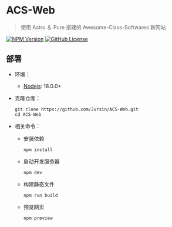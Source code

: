 # ACS-Web

> 使用 Astro ＆ Pure 搭建的 Awesome-Class-Softwares  新网站

[![NPM Version](https://img.shields.io/npm/v/astro-pure?logo=npm&style=flat)](https://www.npmjs.com/package/astro-pure)
[![GitHub License](https://img.shields.io/github/license/Jursin/ACS-Web?style=flat)](https://github.com/Jursin/ACS-Web/blob/main/LICENSE)

## 部署

- 环境：
  - [Nodejs](https://nodejs.org/): 18.0.0+
- 克隆仓库：

  ```shell
  git clone https://github.com/Jursin/ACS-Web.git
  cd ACS-Web
  ```

- 相关命令：
  - 安装依赖

    ```shell
    npm install
    ```
  - 启动开发服务器

    ```shell
    npm dev
    ```
  - 构建静态文件

    ```shell
    npm run build
    ```
  - 预览网页

    ```shell
    npm preview
    ```
